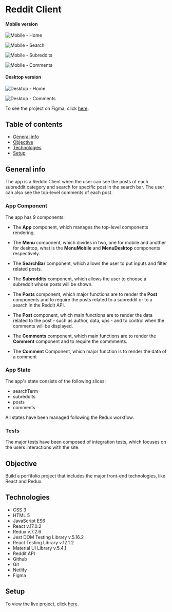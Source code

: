 # Reddit Client

#### Mobile version 

![Mobile - Home](./src/img/app-mobile-home.png)

![Mobile - Search](./src/img/app-mobile-search.png)

![Mobile - Subreddits](./src/img/app-mobile-subreddits.png)

![Mobile - Comments](./src/img/app-mobile-comments.png)


#### Desktop version

![Desktop - Home](./src/img/app-desktop-home.png)

![Desktop - Comments](./src/img/app-desktop-comments.png)

To see the project on Figma, click [here](https://www.figma.com/file/qD8S0ysXyrCvfZUqpgWpsq/Reddit-Client?node-id=0%3A1).

## Table of contents
- [General info](#general-info)
- [Objective](#objective)
- [Technologies](#technologies)
- [Setup](#setup)

## General info

The app is a Reddic Client when the user can see the posts of each subreddit category and search for specific post in the search bar. The user can also see the top-level comments of each post.

### App Component

The app has 9 components:

- The **App** component, which manages the top-level components rendering.

- The **Menu** component, which divides in two, one for mobile and another for desktop, what is the **MenuMobile** and **MenuDesktop** components respectively.

- The **SearchBar** component, which allows the user to put inputs and filter related posts.

- The **Subreddits** component, which allows the user to choose a subreddit whose posts will be shown.

- The **Posts** component, which major functions are to render the **Post** components and to require the posts related to a subreddit or to a search in the Reddit API.

- The **Post** component, which main functions are to render the data related to the post - such as author, data, ups - and to control when the comments will be displayed.

- The **Comments** component, which main functions are to render the **Comment** component and to require the commments.

- The **Comment** Component, which major function is to render the data of a comment

### App State

The app's state consists of the following slices:

- searchTerm
- subreddits
- posts
- comments

All states have been managed following the Redux workflow.

### Tests

The major tests have been composed of integration tests, which focuses on the users interactions with the site.

## Objective

Build a porfifolio project that includes the major front-end technologies, like React and Redux.

## Technologies

- CSS 3
- HTML 5
- JavaScript ES6
- React v.17.0.2
- Redux v.7.2.6
- Jest DOM Testing Library v.5.16.2
- React Testing Library v.12.1.2
- Material UI Library v.5.4.1
- Reddit API
- Github
- Git
- Netlify
- Figma

## Setup

To view the live project, click [here](https://pam-reddit-client.netlify.app/).

